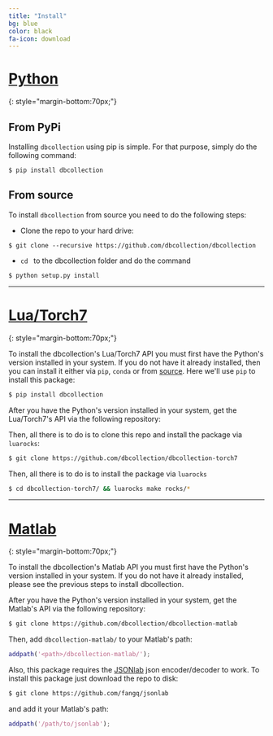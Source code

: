 ```yaml
---
title: "Install"
bg: blue
color: black
fa-icon: download
---
```


# **[Python](https://github.com/dbcollection/dbcollection#package-installation)**
{: style="margin-bottom:70px;"}

## From PyPi

Installing `dbcollection` using pip is simple. For that
purpose, simply do the following command:

```
$ pip install dbcollection
```

## From source

To install `dbcollection` from source you need to do
the following steps:

- Clone the repo to your hard drive:

```
$ git clone --recursive https://github.com/dbcollection/dbcollection
```

- `cd ` to the dbcollection folder and do the command

```
$ python setup.py install
```

-----------------------

# **[Lua/Torch7](https://github.com/dbcollection/dbcollection-torch7#installation)**
{: style="margin-bottom:70px;"}

To install the dbcollection's Lua/Torch7 API you must first have the Python's version installed in your system. If you do not have it already installed, then you can install it either via `pip`, `conda` or from [source](https://github.com/dbcollection/dbcollection#package-installation). Here we'll use `pip` to install this package:

```bash
$ pip install dbcollection
```

After you have the Python's version installed in your system, get the Lua/Torch7's API via the following repository:

Then, all there is to do is to clone this repo and install the package via `luarocks`:

```bash
$ git clone https://github.com/dbcollection/dbcollection-torch7
```

Then, all there is to do is to install the package via `luarocks`

```bash
$ cd dbcollection-torch7/ && luarocks make rocks/*
```

-----------------------

# **[Matlab](https://github.com/dbcollection/dbcollection-matlab#installation)**
{: style="margin-bottom:70px;"}

To install the dbcollection's Matlab API you must first have the Python's version installed in your system. If you do not have it already installed, please see the previous steps to install dbcollection.

After you have the Python's version installed in your system, get the Matlab's API via the following repository:

```bash
$ git clone https://github.com/dbcollection/dbcollection-matlab
```

Then, add `dbcollection-matlab/` to your Matlab's path:

```matlab
addpath('<path>/dbcollection-matlab/');
```

Also, this package requires the [JSONlab](https://github.com/fangq/jsonlab) json encoder/decoder to work. To install this package just download the repo to disk:

```bash
$ git clone https://github.com/fangq/jsonlab
```

and add it your Matlab's path:

```matlab
addpath('/path/to/jsonlab');
```
